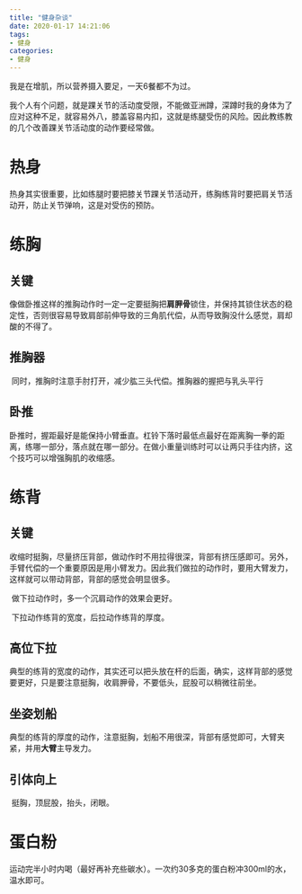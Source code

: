 ```yaml
---
title: "健身杂谈"
date: 2020-01-17 14:21:06
tags: 
- 健身
categories: 
- 健身
---
```


我是在增肌，所以营养摄入要足，一天6餐都不为过。	



​	我个人有个问题，就是踝关节的活动度受限，不能做亚洲蹲，深蹲时我的身体为了应对这种不足，就容易外八，膝盖容易内扣，这就是练腿受伤的风险。因此教练教的几个改善踝关节活动度的动作要经常做。



<!--more-->



# 热身



​	热身其实很重要，比如练腿时要把膝关节踝关节活动开，练胸练背时要把肩关节活动开，防止关节弹响，这是对受伤的预防。



# 练胸



## 关键



​	像做卧推这样的推胸动作时一定一定要挺胸把**肩胛骨**锁住，并保持其锁住状态的稳定性，否则很容易导致肩部前伸导致的三角肌代偿，从而导致胸没什么感觉，肩却酸的不得了。



## 推胸器



​	同时，推胸时注意手肘打开，减少肱三头代偿。推胸器的握把与乳头平行



## 卧推



​	卧推时，握距最好是能保持小臂垂直。杠铃下落时最低点最好在距离胸一拳的距离，练哪一部分，落点就在哪一部分。在做小重量训练时可以让两只手往内挤，这个技巧可以增强胸肌的收缩感。



# 练背



## 关键



​	收缩时挺胸，尽量挤压背部，做动作时不用拉得很深，背部有挤压感即可。另外，手臂代偿的一个重要原因是用小臂发力。因此我们做拉的动作时，要用大臂发力，这样就可以带动背部，背部的感觉会明显很多。



​	做下拉动作时，多一个沉肩动作的效果会更好。



​	下拉动作练背的宽度，后拉动作练背的厚度。



## 高位下拉



​	典型的练背的宽度的动作，其实还可以把头放在杆的后面，确实，这样背部的感觉要更好，只是要注意挺胸，收肩胛骨，不要低头，屁股可以稍微往前坐。



## 坐姿划船



​	典型的练背的厚度的动作，注意挺胸，划船不用很深，背部有感觉即可，大臂夹紧，并用**大臂**主导发力。



## 引体向上



​	挺胸，顶屁股，抬头，闭眼。



# 蛋白粉



​	运动完半小时内喝（最好再补充些碳水）。一次约30多克的蛋白粉冲300ml的水，温水即可。

